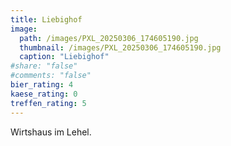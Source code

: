 ```yaml
---
title: Liebighof
image: 
  path: /images/PXL_20250306_174605190.jpg
  thumbnail: /images/PXL_20250306_174605190.jpg
  caption: "Liebighof"
#share: "false"
#comments: "false"
bier_rating: 4
kaese_rating: 0
treffen_rating: 5
---
```


Wirtshaus im Lehel.
